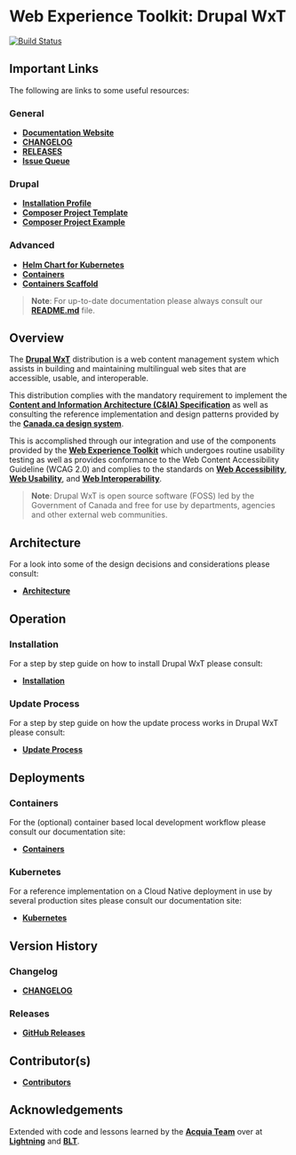 # Web Experience Toolkit: Drupal WxT

[![Build Status][githubci-badge]][githubci]

## Important Links

The following are links to some useful resources:

### General

- **[Documentation Website][docs]**
- **[CHANGELOG][changelog]**
- **[RELEASES][releases]**
- **[Issue Queue][issue-drupal]**

### Drupal

- **[Installation Profile][github-wxt]**
- **[Composer Project Template][github-wxt-project]**
- **[Composer Project Example][github-site-wxt]**

### Advanced

- **[Helm Chart for Kubernetes][github-helm-drupal]**
- **[Containers][containers]**
- **[Containers Scaffold][containers-scaffold]**

> **Note**: For up-to-date documentation please always consult our **[README.md][readme]** file.

## Overview

The **[Drupal WxT][github-wxt]** distribution is a web content management system which assists in building and maintaining multilingual web sites that are accessible, usable, and interoperable.

This distribution complies with the mandatory requirement to implement the **[Content and Information Architecture (C&IA) Specification][spec]** as well as consulting the reference implementation and design patterns provided by the **[Canada.ca design system][spec-canada]**.

This is accomplished through our integration and use of the components provided by the **[Web Experience Toolkit][wet-boew]** which undergoes routine usability testing as well as provides conformance to the Web Content Accessibility Guideline (WCAG 2.0) and complies to the standards on **[Web Accessibility][standard_accessibility]**, **[Web Usability][standard_usability]**, and **[Web Interoperability][standard_interoperability]**.

> **Note**: Drupal WxT is open source software (FOSS) led by the Government of Canada and free for use by departments, agencies and other external web communities.

## Architecture

For a look into some of the design decisions and considerations please consult:

- **[Architecture][docs-architecture]**

## Operation

### Installation

For a step by step guide on how to install Drupal WxT please consult:

- **[Installation][docs-installation]**

### Update Process

For a step by step guide on how the update process works in Drupal WxT please consult:

- **[Update Process][docs-update-process]**

## Deployments

### Containers

For the (optional) container based local development workflow please consult our documentation site:

- **[Containers][docs-containers]**

### Kubernetes

For a reference implementation on a Cloud Native deployment in use by several production sites please consult our documentation site:

- **[Kubernetes][docs-kubernetes]**

## Version History

### Changelog

- **[CHANGELOG][changelog]**

### Releases

- **[GitHub Releases][releases]**

## Contributor(s)

- **[Contributors][contributors]**

## Acknowledgements

Extended with code and lessons learned by the **[Acquia Team][acquia]** over at **[Lightning][lightning]** and **[BLT][blt]**.

<!-- Links Referenced -->

[acquia]:                    https://acquia.com
[blt]:                       https://github.com/acquia/blt
[changelog]:                 https://github.com/drupalwxt/wxt/blob/4.1.x/CHANGELOG.md
[containers]:                https://hub.docker.com/r/drupalwxt/site-wxt
[containers-scaffold]:       https://github.com/drupalwxt/docker-scaffold
[contributors]:              https://github.com/drupalwxt/wxt/graphs/contributors
[docs]:                      http://drupalwxt.github.io
[docs-architecture]:         https://drupalwxt.github.io/en/docs/development/architecture/
[docs-containers]:           https://drupalwxt.github.io/en/docs/environment/containers/
[docs-kubernetes]:           https://drupalwxt.github.io/en/docs/environment/kubernetes/
[docs-installation]:         https://drupalwxt.github.io/en/docs/general/installation/
[docs-update-process]:       https://drupalwxt.github.io/en/docs/general/update/
[githubci]:                  https://github.com/drupalwxt/wxt/actions
[githubci-badge]:            https://github.com/drupalwxt/wxt/workflows/build/badge.svg
[github-site-wxt]:           https://github.com/drupalwxt/site-wxt
[github-wxt]:                https://github.com/drupalwxt/wxt
[github-wxt-project]:        https://github.com/drupalwxt/wxt-project#user-content-new-project
[issue-drupal]:              https://drupal.org/project/issues/wxt
[github-helm-drupal]:        https://github.com/drupalwxt/helm-drupal
[lightning]:                 https://github.com/acquia/lightning
[readme]:                    https://github.com/drupalwxt/wxt/blob/4.1.x/README.md
[spec]:                      https://www.canada.ca/en/treasury-board-secretariat/services/government-communications/canada-content-information-architecture-specification.html
[spec-canada]:               https://wet-boew.github.io/GCWeb/index-en.html
[standard_accessibility]:    https://www.tbs-sct.gc.ca/pol/doc-eng.aspx?id=23601
[standard_usability]:        http://www.tbs-sct.gc.ca/pol/doc-eng.aspx?id=24227
[standard_interoperability]: http://www.tbs-sct.gc.ca/pol/doc-eng.aspx?id=25875
[releases]:                  https://github.com/drupalwxt/wxt/releases
[wet-boew]:                  https://github.com/wet-boew/wet-boew
